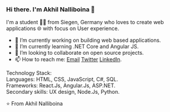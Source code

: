 ### Hi there. I'm Akhil Nalliboina 👋

I'm a student 👨‍💻 from Siegen, Germany who loves to create web applications 🌐 with focus on User experience.

- 🔭 I’m currently working on building web based applications.
- 🌱 I’m currently learning .NET Core and Angular JS.
- 👯 I’m looking to collaborate on open source projects.
- 📫 How to reach me: [Email](akhilnalliboina@gmail.com) [Twitter](https://twitter.com/akhilnlb) [LinkedIn](https://www.linkedin.com/in/akhilnalliboina/).

Technology Stack:  
Languages: HTML, CSS, JavaScript, C#, SQL.  
Frameworks: React.Js, Angular.Js, ASP.NET.  
Secondary skills: UX design, Node.Js, Python. 

⭐️ From Akhil Nalliboina
